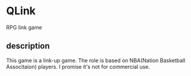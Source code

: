 # QLink
RPG link game

## description

This game is a link-up game. The role is based on NBA(Nation Basketball Associtaion) players. I promise it's not for commercial use.

